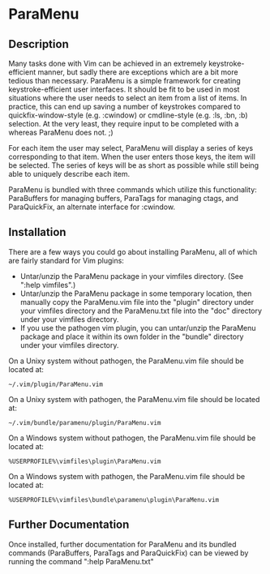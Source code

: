 ParaMenu
========

Description
-----------

Many tasks done with Vim can be achieved in an extremely keystroke-efficient
manner, but sadly there are exceptions which are a bit more tedious than
necessary.  ParaMenu is a simple framework for creating keystroke-efficient
user interfaces.  It should be fit to be used in most situations where the user
needs to select an item from a list of items.  In practice, this can end up
saving a number of keystrokes compared to quickfix-window-style (e.g. :cwindow)
or cmdline-style (e.g. :ls, :bn, :b) selection.  At the very least, they
require input to be completed with a <cr> whereas ParaMenu does not. ;)

For each item the user may select, ParaMenu will display a series of keys
corresponding to that item.  When the user enters those keys, the item will be
selected.  The series of keys will be as short as possible while still being
able to uniquely describe each item.

ParaMenu is bundled with three commands which utilize this functionality:
ParaBuffers for managing buffers, ParaTags for managing ctags, and
ParaQuickFix, an alternate interface for :cwindow.

Installation
------------

There are a few ways you could go about installing ParaMenu, all of which are
fairly standard for Vim plugins:

* Untar/unzip the ParaMenu package in your vimfiles
  directory.  (See ":help vimfiles".)
* Untar/unzip the ParaMenu package in some temporary location, then manually
  copy the ParaMenu.vim file into the "plugin" directory under your vimfiles
  directory and the ParaMenu.txt file into the "doc" directory under your
  vimfiles directory.
* If you use the pathogen vim plugin, you can untar/unzip the ParaMenu package
  and place it within its own folder in the "bundle" directory under your
  vimfiles directory.

On a Unixy system without pathogen, the ParaMenu.vim file should be located at:

	~/.vim/plugin/ParaMenu.vim

On a Unixy system with pathogen, the ParaMenu.vim file should be located at:

	~/.vim/bundle/paramenu/plugin/ParaMenu.vim

On a Windows system without pathogen, the ParaMenu.vim file should be located at:

	%USERPROFILE%\vimfiles\plugin\ParaMenu.vim

On a Windows system with pathogen, the ParaMenu.vim file should be located at:

	%USERPROFILE%\vimfiles\bundle\paramenu\plugin\ParaMenu.vim

Further Documentation
---------------------

Once installed, further documentation for ParaMenu and its bundled commands
(ParaBuffers, ParaTags and ParaQuickFix) can be viewed by running the command
":help ParaMenu.txt"

